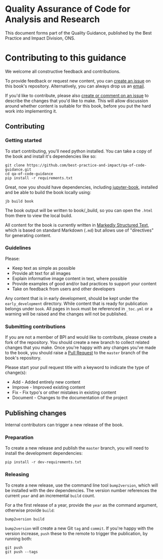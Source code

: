 # Quality Assurance of Code for Analysis and Research

This document forms part of the Quality Guidance, published by the Best Practice and Impact Division, ONS.


# Contributing to this guidance

We welcome all constructive feedback and contributions.

To provide feedback or request new content, you can [create an issue](https://github.com/best-practice-and-impact/qa-of-code-guidance/issues) on this book's repository.
Alternatively, you can always drop us an [email](gsshelp@statistics.gov.uk).

If you'd like to contribute, please also [create or comment on an issue](https://github.com/best-practice-and-impact/qa-of-code-guidance/issues) to describe the changes that you'd like to make.
This will allow discussion around whether content is suitable for this book, before you put the hard work into implementing it.


## Contributing


### Getting started

To start contributing, you'll need python installed.
You can take a copy of the book and install it's dependencies like so:

```
git clone https://github.com/best-practice-and-impact/qa-of-code-guidance.git
cd qa-of-code-guidance
pip install -r requirements.txt
```

Great, now you should have dependencies, including [jupyter-book](https://jupyterbook.org/intro.html), installed and be able to build the book locally using:

```
jb build book
```

The book output will be written to book/_build, so you can open the `.html` from there to view the local build.

All content for the book is currently written in [Markedly Structured Text](https://myst-parser.readthedocs.io/en/latest/), which is based on standard Markdown (`.md`) but allows use of "directives" for generating content.


### Guidelines

Please:
* Keep text as simple as possible
* Provide alt text for all images
* Explain informative image content in text, where possible
* Provide examples of good and/or bad practices to support your content
* Take on feedback from users and other developers

Any content that is in early development, should be kept under the `early_development` directory.
While content that is ready for publication belongs under `book`.
All pages in `book` must be referenced in `_toc.yml` or a warning will be raised and the changes will not be published.


### Submitting contributions

If you are not a member of BPI and would like to contribute, please create a fork of the repository.
You should create a new branch to collect related changes that you make.
Once you're happy with any changes you've made to the book, you should raise a [Pull Request](https://github.com/best-practice-and-impact/qa-of-code-guidance/pulls) to the `master` branch of the book's repository.

Please start your pull request title with a keyword to indicate the type of change(s):

* Add - Added entirely new content
* Improve - Improved existing content
* Fix - Fix typo's or other mistakes in existing content
* Document - Changes to the documentation of the project


## Publishing changes

Internal contributors can trigger a new release of the book.

### Preparation

To create a new release and publish the `master` branch, you will need to install the development dependencies:

```
pip install -r dev-requirements.txt
```

### Releasing

To create a new release, use the command line tool `bump2version`, which will be installed with the dev dependencies.
The version number references the current `year` and an incremental `build` count.

For a the first release of a year, provide the `year` as the command argument, otherwise provide `build`:

```
bump2version build
```

`bump2version` will create a new Git `tag` and `commit`.
If you're happy with the version increase, `push` these to the remote to trigger the publication, by running both:

```
git push
git push --tags
```
